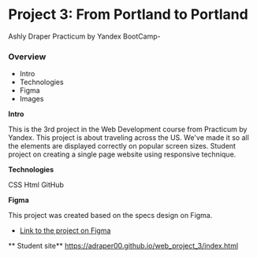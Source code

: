 # Project 3: From Portland to Portland

Ashly Draper
Practicum by Yandex BootCamp-

### Overview
* Intro
* Technologies
* Figma
* Images

**Intro**

This is the 3rd project in the Web Development course from Practicum by Yandex. This project is about traveling across the US. We've made it so all the elements are displayed correctly on popular screen sizes. 
Student project on creating a single page website using responsive technique. 

**Technologies** 
 
 CSS
 Html 
 GitHub

**Figma**

This project was created based on the specs design on Figma.

* [Link to the project on Figma](https://www.figma.com/file/AtbNbstbxWPcMqvF061V0R/Sprint-3%3A-From-Portland-to-Portland-%7C-desktop-%2B-mobile?node-id=0%3A1)

** Student site**
https://adraper00.github.io/web_project_3/index.html